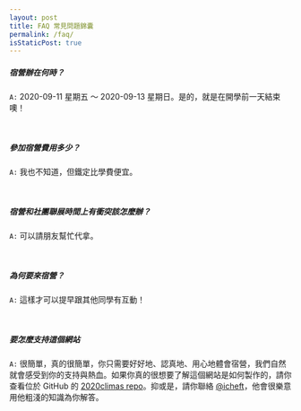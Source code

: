 ```yaml
---
layout: post
title: FAQ 常見問題錦囊
permalink: /faq/
isStaticPost: true
---
```

<img class="img-responsive feature-image" src="{{ site.baseurl }}/img/posts/cod.jpg" style="display:none">

##### 宿營辦在何時？
`A:` 2020-09-11 星期五 ～ 2020-09-13 星期日。是的，就是在開學前一天結束噢！

<br>

##### 參加宿營費用多少？
`A:` 我也不知道，但鐵定比學費便宜。

<br>

##### 宿營和社團聯展時間上有衝突該怎麼辦？
`A:` 可以請朋友幫忙代拿。

<br>

##### 為何要來宿營？
`A:` 這樣才可以提早跟其他同學有互動！

<br>

##### 要怎麼支持這個網站
`A:` 很簡單，真的很簡單，你只需要好好地、認真地、用心地體會宿營，我們自然就會感受到你的支持與熱血。如果你真的很想要了解這個網站是如何製作的，請你查看位於 GitHub 的 [2020climas repo](https://github.com/icheft/2020climas)。抑或是，請你聯絡 [@icheft](https://icheft.github.io/menu/contact/)，他會很樂意用他粗淺的知識為你解答。


